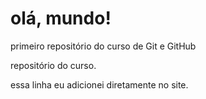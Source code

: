 # olá, mundo!
primeiro repositório do curso de Git e GitHub

repositório do curso.

essa linha eu adicionei diretamente no site.
